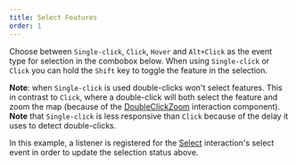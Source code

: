 ```yaml
---
title: Select Features
order: 1
---
```


Choose between `Single-click`, `Click`, `Hover` and `Alt+Click` as the event type 
for selection in the combobox below. When using `Single-click` or `Click` you can 
hold the `Shift` key to toggle the feature in the selection.

**Note**: when `Single-click` is used double-clicks won't select features. This 
in contrast to `Click`, where a double-click will both select the feature and 
zoom the map (because of the [DoubleClickZoom](components/double-click-zoom-interaction) 
interaction component). **Note** that `Single-click` is less responsive than `Click` 
because of the delay it uses to detect double-clicks.

In this example, a listener is registered for the 
[Select](components/select-interaction) interaction's select event in order to 
update the selection status above.